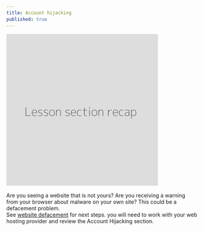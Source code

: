 ```yaml
---
title: Account hijacking
published: true
---
```

![](recap.png)

Are you seeing a website that is not yours? Are you receiving a warning from your browser about malware on your own site? This could be a defacement problem.
<br>
See [website defacement](/en/topics/practice-1-emergencies/5-ddos/3-14-learn) for next steps. you will need to work with your web hosting provider and review the Account Hijacking section.
